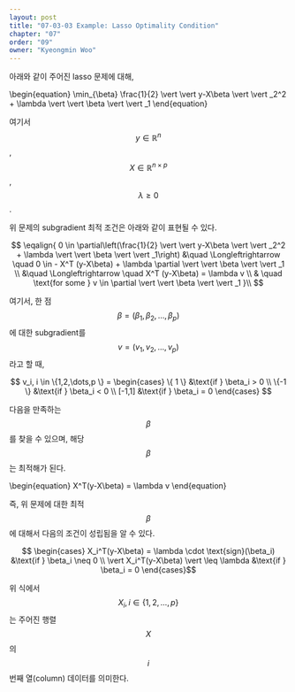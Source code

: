 ```yaml
---
layout: post
title: "07-03-03 Example: Lasso Optimality Condition"
chapter: "07"
order: "09"
owner: "Kyeongmin Woo"
---
```


아래와 같이 주어진 lasso 문제에 대해,
>
\begin{equation}
\min_{\beta} \frac{1}{2}  \vert  \vert y-X\beta \vert  \vert _2^2 + \lambda \vert  \vert \beta \vert  \vert _1
\end{equation}

여기서 $$y \in \mathbb{R}^n$$, $$X \in \mathbb{R}^{n \times p}$$, $$\lambda \geq 0$$. 

위 문제의 subgradient 최적 조건은 아래와 같이 표현될 수 있다.  
>
$$
\eqalign{
0 \in \partial\left(\frac{1}{2} \vert  \vert y-X\beta \vert  \vert _2^2 + \lambda \vert  \vert \beta \vert  \vert _1\right)
&\quad \Longleftrightarrow \quad 0 \in - X^T (y-X\beta) + \lambda \partial  \vert  \vert \beta \vert  \vert _1 \\
&\quad \Longleftrightarrow \quad X^T (y-X\beta)  = \lambda v \\
& \quad \text{for some } v \in \partial  \vert  \vert \beta \vert  \vert _1
}\\
$$

여기서, 한 점 $$\beta=(\beta_1,\beta_2,\dots,\beta_p )$$에 대한 subgradient를  $$v=(v_1,v_2,\dots,v_p)$$ 라고 할 때, 

$$
v_i, i \in \{1,2,\dots,p \} = 
\begin{cases}
\{ 1 \}  &\text{if } \beta_i > 0 \\
\{-1 \}  &\text{if } \beta_i < 0 \\
[-1,1]   &\text{if } \beta_i = 0
\end{cases}
$$

다음을 만족하는 $$\beta$$를 찾을 수 있으며, 해당 $$\beta$$는 최적해가 된다. 
>
\begin{equation}
X^T(y-X\beta) = \lambda v 
\end{equation}

즉, 위 문제에 대한 최적 $$\beta$$에 대해서 다음의 조건이 성립됨을 알 수 있다. 
>
$$
\begin{cases}
X_i^T(y-X\beta) = \lambda \cdot \text{sign}(\beta_i) &\text{if } \beta_i \neq 0 \\
 \vert X_i^T(y-X\beta) \vert  \leq \lambda &\text{if } \beta_i = 0 
\end{cases}$$

위 식에서 $$X_i, i \in \{1,2,\dots, p \}$$는 주어진 행렬 $$X$$의 $$i$$번째 열(column) 데이터를 의미한다. 
